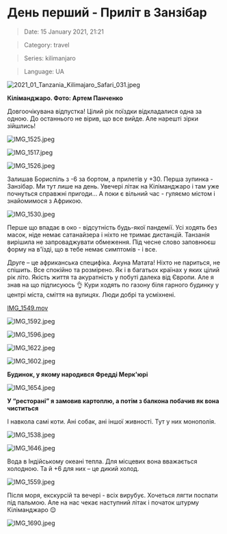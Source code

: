 # День перший - Приліт в Занзібар

> Date: 15 January 2021, 21:21

> Category: travel

> Series: kilimanjaro

> Language: UA

![2021_01_Tanzania_Kilimajaro_Safari_031.jpeg](https://res.craft.do/user/full/b5a256f3-51ff-c8e5-10fe-9343b6a0451d/doc/3ECA8480-27CE-45F3-B293-A83D1AF2A91A/3E340019-0CDF-4B12-9BF0-88D1F8C1826E_2/KhGwBuwSH3qyAaVSkh7n8ELlozh2ml6KkPvP3mrtwJ4z/2021_01_Tanzania_Kilimajaro_Safari_031.jpeg)

**Кіліманджаро. Фото: Артем Панченко**

Довгоочікувана відпустка! Цілий рік поїздки відкладалися одна за одною. До останнього не вірив, що все вийде. Але нарешті зірки зійшлись!

![IMG_1525.jpeg](https://res.craft.do/user/full/b5a256f3-51ff-c8e5-10fe-9343b6a0451d/doc/3ECA8480-27CE-45F3-B293-A83D1AF2A91A/7621EBC2-6010-4C61-A697-DC92E9CFC1D2_2/IMG_1525.jpeg)

![IMG_1517.jpeg](https://res.craft.do/user/full/b5a256f3-51ff-c8e5-10fe-9343b6a0451d/doc/3ECA8480-27CE-45F3-B293-A83D1AF2A91A/90D9FADE-CDB2-42ED-8C5D-E800460BCB15_2/IMG_1517.jpeg)

![IMG_1526.jpeg](https://res.craft.do/user/full/b5a256f3-51ff-c8e5-10fe-9343b6a0451d/doc/3ECA8480-27CE-45F3-B293-A83D1AF2A91A/2EF6107D-9D4B-4E06-8A33-5C02319A7BAC_2/IMG_1526.jpeg)

Залишав Бориспіль з -6 за бортом, а прилетів у +30. Перша зупинка - Занзібар. Ми тут лише на день. Увечері літак на Кіліманджаро і там уже почнуться справжні пригоди... А поки є вільний час - гуляємо містом і знайомимося з Африкою.

![IMG_1530.jpeg](https://res.craft.do/user/full/b5a256f3-51ff-c8e5-10fe-9343b6a0451d/doc/3ECA8480-27CE-45F3-B293-A83D1AF2A91A/1C8C0AFF-FC4E-470D-856C-E01C9AB6588E_2/IMG_1530.jpeg)

Перше що впадає в око - відсутність будь-якої пандемії. Усі ходять без масок, ніде немає сатанайзера і ніхто не тримає дистанцій. Танзанія вирішила не запроваджувати обмеження. Під чесне слово заповнюєш форму на в'їзді, що в тебе немає симптомів - і все.

Друге – це африканська специфіка. Акуна Матата! Ніхто не париться, не спішить. Все спокійно та розмірено. Як і в багатьох країнах у яких цілий рік літо. Якість життя та акуратність у побуті далека від Європи. Але я знав на що підписуюсь 👌 Кури ходять по газону біля гарного будинку у центрі міста, сміття на вулицях. Люди добрі та усміхнені.

[IMG_1549.mov](https://res.craft.do/user/full/b5a256f3-51ff-c8e5-10fe-9343b6a0451d/doc/3ECA8480-27CE-45F3-B293-A83D1AF2A91A/3CB25515-DD0C-497F-AF67-D188485A7D5C_2/IMG_1549.mov)

![IMG_1592.jpeg](https://res.craft.do/user/full/b5a256f3-51ff-c8e5-10fe-9343b6a0451d/doc/3ECA8480-27CE-45F3-B293-A83D1AF2A91A/F970DE50-31ED-48CC-A928-47DE62F0A302_2/IMG_1592.jpeg)

![IMG_1596.jpeg](https://res.craft.do/user/full/b5a256f3-51ff-c8e5-10fe-9343b6a0451d/doc/3ECA8480-27CE-45F3-B293-A83D1AF2A91A/D8F921DA-1DC3-43C3-91FF-EDBC14643B51_2/IMG_1596.jpeg)

![IMG_1622.jpeg](https://res.craft.do/user/full/b5a256f3-51ff-c8e5-10fe-9343b6a0451d/doc/3ECA8480-27CE-45F3-B293-A83D1AF2A91A/1D89EB1E-E587-4F6F-92E8-C7DF4830711B_2/IMG_1622.jpeg)

![IMG_1602.jpeg](https://res.craft.do/user/full/b5a256f3-51ff-c8e5-10fe-9343b6a0451d/doc/3ECA8480-27CE-45F3-B293-A83D1AF2A91A/3865E70E-DDE4-4B51-A849-2A8518F46EF5_2/IMG_1602.jpeg)

**Будинок, у якому народився Фредді Мерк'юрі**

![IMG_1654.jpeg](https://res.craft.do/user/full/b5a256f3-51ff-c8e5-10fe-9343b6a0451d/doc/3ECA8480-27CE-45F3-B293-A83D1AF2A91A/CDD924E0-9D8A-43F1-A248-E2BF31313141_2/IMG_1654.jpeg)

**У “ресторані” я замовив картоплю, а потім з балкона побачив як вона чиститься**

І навкола самі коти. Ані собак, ані іншої живності. Тут у них монополія.

![IMG_1538.jpeg](https://res.craft.do/user/full/b5a256f3-51ff-c8e5-10fe-9343b6a0451d/doc/3ECA8480-27CE-45F3-B293-A83D1AF2A91A/67E94B5E-7CE9-4BA0-B7BA-A8354166EFB2_2/IMG_1538.jpeg)

![IMG_1646.jpeg](https://res.craft.do/user/full/b5a256f3-51ff-c8e5-10fe-9343b6a0451d/doc/3ECA8480-27CE-45F3-B293-A83D1AF2A91A/425DC0FE-F910-4536-8CDE-0ECC289C30EA_2/IMG_1646.jpeg)

Вода в Індійському океані тепла. Для місцевих вона вважається холодною. Та й +6 для них – це дикий холод.

![IMG_1559.jpeg](https://res.craft.do/user/full/b5a256f3-51ff-c8e5-10fe-9343b6a0451d/doc/3ECA8480-27CE-45F3-B293-A83D1AF2A91A/2EDDC07D-53E5-45BF-A963-8F413816A622_2/IMG_1559.jpeg)

Після моря, екскурсій та вечері - всіх вирубує. Хочеться лягти поспати під пальмою. Але на нас чекає наступний літак і початок штурму Кіліманджаро 😌

![IMG_1690.jpeg](https://res.craft.do/user/full/b5a256f3-51ff-c8e5-10fe-9343b6a0451d/doc/3ECA8480-27CE-45F3-B293-A83D1AF2A91A/02189106-4E97-4D07-9D43-8B30999586E6_2/IMG_1690.jpeg)

